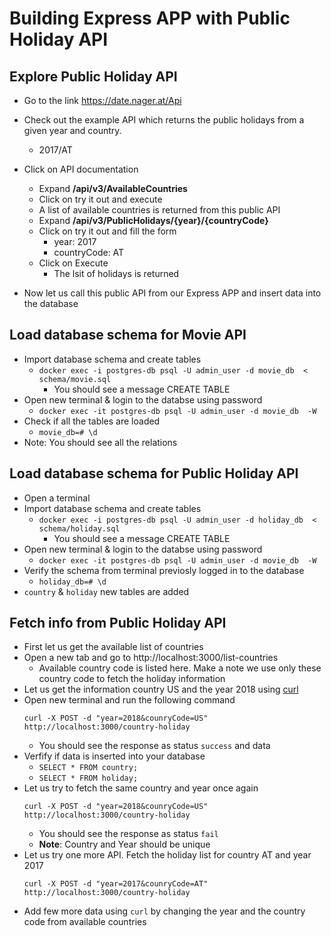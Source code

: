 # Building Express APP with Public Holiday API

## Explore Public Holiday API
- Go to the link https://date.nager.at/Api
- Check out the example API which returns the public holidays from a given year and country.
  - 2017/AT
- Click on API documentation 
  - Expand **/api/v3/AvailableCountries**
  - Click on try it out and execute
  - A list of available countries is returned from this public API
  - Expand  **/api/v3/PublicHolidays/{year}/{countryCode}**
  - Click on try it out and fill the form
    - year: 2017
    - countryCode: AT
  - Click on Execute
    - The lsit of holidays is returned

- Now let us call this public API from our Express APP and insert data into  the database

## Load database schema for Movie API
 - Import database schema and create tables
   - `docker exec -i postgres-db psql -U admin_user -d movie_db  < schema/movie.sql`
     - You should see a message CREATE TABLE
 - Open new terminal & login to the databse using password
   - `docker exec -it postgres-db psql -U admin_user -d movie_db  -W`
 - Check if all the tables are loaded
   - `movie_db=# \d`
 - Note: You should see all the relations

## Load database schema for Public Holiday API
- Open a terminal
- Import database schema and create tables
   - `docker exec -i postgres-db psql -U admin_user -d holiday_db  < schema/holiday.sql`
     - You should see a message CREATE TABLE
 - Open new terminal & login to the databse using password
   - `docker exec -it postgres-db psql -U admin_user -d movie_db  -W`
 - Verify the schema from terminal previosly logged in to the database
   - `holiday_db=# \d`
 - `country` & `holiday` new tables are added

## Fetch info from Public Holiday API 
- First let us get the available list of countries
- Open a new tab and go to http://localhost:3000/list-countries
  - Available country code is listed here. Make a note we use only these country code to fetch the holiday information
- Let us get the information country US and the year 2018 using [curl](https://curl.se/docs/)
- Open new terminal and run the following command
  ```
  curl -X POST -d "year=2018&counryCode=US" http://localhost:3000/country-holiday
  ```
  - You should see the response as status `success` and data
- Verfify if data is inserted into your database
  - `SELECT * FROM country;`
  - `SELECT * FROM holiday;`
- Let us try to fetch the same country and year once again 
  ```
  curl -X POST -d "year=2018&counryCode=US" http://localhost:3000/country-holiday
  ```
  - You should see the response as status `fail`
  - **Note**: Country and Year should be unique
- Let us try one more API. Fetch the holiday list for country AT and year 2017 
  ```
  curl -X POST -d "year=2017&counryCode=AT" http://localhost:3000/country-holiday
  ```
- Add few more data using `curl` by changing the year and the country code from available countries
